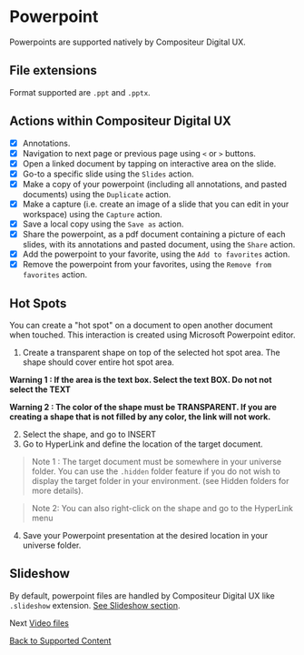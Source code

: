 # Powerpoint

Powerpoints are supported natively by Compositeur Digital UX.

## File extensions

Format supported are `.ppt` and `.pptx`.

## Actions within Compositeur Digital UX

- [X] Annotations.
- [X] Navigation to next page or previous page using `<` or `>` buttons.
- [X] Open a linked document by tapping on interactive area on the slide.
- [X] Go-to a specific slide using the `Slides` action.
- [X] Make a copy of your powerpoint (including all annotations, and pasted documents) using the `Duplicate` action.
- [X] Make a capture (i.e. create an image of a slide that you can edit in your workspace) using the `Capture` action.
- [X] Save a local copy using the `Save as` action.
- [X] Share the powerpoint, as a pdf document containing a picture of each slides, with its annotations and pasted document, using the `Share` action.
- [X] Add the powerpoint to your favorite, using the `Add to favorites` action.
- [X] Remove the powerpoint from your favorites, using the `Remove from favorites` action.

## Hot Spots

You can create a "hot spot" on a document to open another document when touched. This interaction is created using Microsoft Powerpoint editor.

1. Create a transparent shape on top of the selected hot spot area. The shape should cover entire hot spot area.

**Warning 1 : If the area is the text box. Select the text BOX. Do not not select the TEXT**

**Warning 2 : The color of the shape must be TRANSPARENT. If you are creating a shape that is not filled by any color, the link will not work.** 

2. Select the shape, and go to INSERT 
1. Go to HyperLink and define the location of the target document.
> Note 1 : The target document must be somewhere in your universe folder. You can use the `.hidden` folder feature if you do not wish to display the target folder in your environment. (see Hidden folders for more details).

> Note 2: You can also right-click on the shape and go to the HyperLink menu
	
4. Save your Powerpoint presentation at the desired location in your universe folder.

## Slideshow

By default, powerpoint files are handled by Compositeur Digital UX like `.slideshow` extension. [See Slideshow section](slideshows.md).

Next [Video files](video.md)

[Back to Supported Content](index.md)
